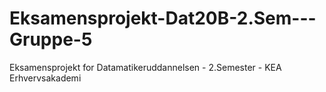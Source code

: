 # Eksamensprojekt-Dat20B-2.Sem---Gruppe-5
Eksamensprojekt for Datamatikeruddannelsen - 2.Semester - KEA Erhvervsakademi
